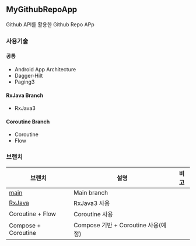 ## MyGithubRepoApp

Github API를 활용한 Github Repo APp

### 사용기술
#### 공통
- Android App Architecture
- Dagger-Hilt
- Paging3
#### RxJava Branch
- RxJava3
#### Coroutine Branch
- Coroutine
- Flow

### 브랜치
|     브랜치     | 설명 | 비고 |
| ------------- | ------------- | ------------- |
| [main](https://github.com/eshc123/MyGithubRepoApp/tree/main) | Main branch | |
| [RxJava](https://github.com/eshc123/MyGithubRepoApp/tree/rxjava3) | RxJava3 사용 | |
| Coroutine + Flow | Coroutine 사용 | |
| Compose + Coroutine | Compose 기반 + Coroutine 사용(예정) | |

